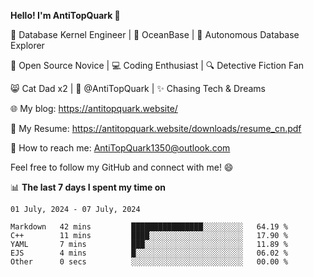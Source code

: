 
**Hello! I'm AntiTopQuark 👋**

🔧 Database Kernel Engineer | 🌊 OceanBase | 🤖 Autonomous Database Explorer

🌱 Open Source Novice | 💻 Coding Enthusiast | 🔍 Detective Fiction Fan

😸 Cat Dad x2 | 🎉 @AntiTopQuark | ✨ Chasing Tech & Dreams

🌐 My blog: https://antitopquark.website/

📄 My Resume: https://antitopquark.website/downloads/resume_cn.pdf

📧 How to reach me: AntiTopQuark1350@outlook.com

Feel free to follow my GitHub and connect with me! 😄

📊 **The last 7 days I spent my time on** 

<!--START_SECTION:waka-->
```text
01 July, 2024 - 07 July, 2024

Markdown   42 mins         ████████████████░░░░░░░░░   64.19 % 
C++        11 mins         ████░░░░░░░░░░░░░░░░░░░░░   17.90 % 
YAML       7 mins          ███░░░░░░░░░░░░░░░░░░░░░░   11.89 % 
EJS        4 mins          █░░░░░░░░░░░░░░░░░░░░░░░░   06.02 % 
Other      0 secs          ░░░░░░░░░░░░░░░░░░░░░░░░░   00.00 %
```
<!--END_SECTION:waka-->


